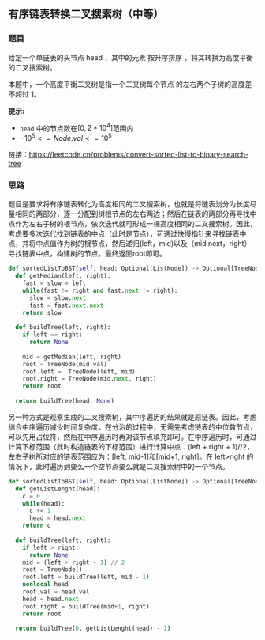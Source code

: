 ## 有序链表转换二叉搜索树（中等）

### 题目

给定一个单链表的头节点  head ，其中的元素 按升序排序 ，将其转换为高度平衡的二叉搜索树。

本题中，一个高度平衡二叉树是指一个二叉树每个节点 的左右两个子树的高度差不超过 1。

**提示:**

- `head` 中的节点数在$[0, 2 * 10^4]$范围内
- $-10^5 <= Node.val <= 10^5$

链接：https://leetcode.cn/problems/convert-sorted-list-to-binary-search-tree

### 思路

题目是要求将有序链表转化为高度相同的二叉搜索树，也就是将链表划分为长度尽量相同的两部分，逐一分配到树根节点的左右两边；然后在链表的两部分再寻找中点作为左右子树的根节点，依次迭代就可形成一棵高度相同的二叉搜索树。因此，考虑要多次迭代找到链表的中点（此时是节点），可通过快慢指针来寻找链表中点，并将中点值作为树的根节点，然后递归(left，mid)以及（mid.next，right）寻找链表中点，构建树的节点。最终返回root即可。

```python
def sortedListToBST(self, head: Optional[ListNode]) -> Optional[TreeNode]:
  def getMedian(left, right):
    fast = slow = left
    while(fast != right and fast.next != right):
      slow = slow.next
      fast = fast.next.next
    return slow
  
  def buildTree(left, right):
    if left == right:
      return None
    
    mid = getMedian(left, right)
    root = TreeNode(mid.val)
    root.left =  TreeNode(left, mid)
    root.right = TreeNode(mid.next, right)
    return root
  
  return buildTree(head, None)

```

另一种方式是观察生成的二叉搜索树，其中序遍历的结果就是原链表。因此，考虑结合中序遍历减少时间复杂度。在分治的过程中，无需先考虑链表的中位数节点，可以先用占位符，然后在中序遍历时再对该节点填充即可。在中序遍历时，可通过计算下标范围（此时构造链表的下标范围）进行计算中点：(left + right + 1)//2，左右子树所对应的链表范围应为：[left, mid-1]和[mid+1, right]。在 left>right 的情况下，此时遍历到要么一个空节点要么就是二叉搜索树中的一个节点。

```python
def sortedListToBST(self, head: Optional[ListNode]) -> Optional[TreeNode]:
  def getListLenght(head):
    c = 0
    while(head):
      c += 1
      head = head.next
    return c
  
  def buildTree(left, right):
    if left > right:
      return None
    mid = (left + right + 1) // 2
    root = TreeNode()
    root.left = buildTree(left, mid - 1)
    nonlocal head
    root.val = head.val
    head = head.next
    root.right = buildTree(mid+1, right)
    return root
  
  return buildTree(0, getListLenght(head) - 1)
    
```

